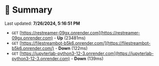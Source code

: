 # 📖 Summary
Last updated: **7/26/2024, 5:16:51 PM**

- `GET` [https://restreamer-09gx.onrender.com](https://restreamer-09gx.onrender.com) - **Up** (23481ms)
- `GET` [https://filestreambot-b5k6.onrender.com/](https://filestreambot-b5k6.onrender.com/) - **Down** (122ms)
- `GET` [https://jupyterlab-python3-12-3.onrender.com](https://jupyterlab-python3-12-3.onrender.com) - **Down** (139ms)
